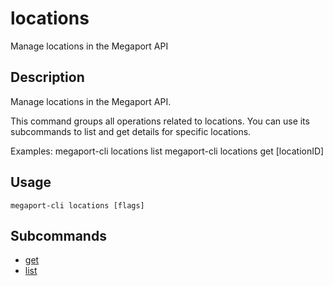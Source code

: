 # locations

Manage locations in the Megaport API

## Description

Manage locations in the Megaport API.

This command groups all operations related to locations. You can use its subcommands 
to list and get details for specific locations.

Examples:
  megaport-cli locations list
  megaport-cli locations get [locationID]



## Usage

```
megaport-cli locations [flags]
```









## Subcommands

* [get](locations_get.md)
* [list](locations_list.md)

